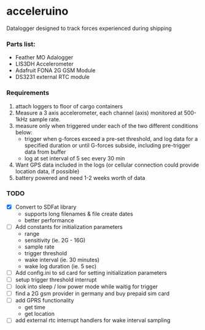 # acceleruino
Datalogger designed to track forces experienced during shipping

### Parts list:

+ Feather MO Adalogger
+ LIS3DH Accelerometer
+ Adafruit FONA 2G GSM Module
+ DS3231 external RTC module

### Requirements

1. attach loggers to floor of cargo containers
2. Measure a 3 axis accelerometer, each channel (axis) monitored at 500-1kHz sample rate.
3. measure only when triggered under each of the two different conditions below:
   + trigger when g-forces exceed a pre-set threshold, and log data for a specified duration or until G-forces subside, including pre-trigger data from buffer
   + log at set interval of 5 sec every 30 min
4. Want GPS data included in the logs (or cellular connection could provide location data, if possible)
5. battery powered and need 1-2 weeks worth of data

### TODO

+ [x] Convert to SDFat library
  + supports long filenames & file create dates
  + better performance
+ [ ] Add constants for initialization parameters
  + range
  + sensitivity (ie. 2G - 16G)
  + sample rate
  + trigger threshold
  + wake interval (ie. 30 minutes)
  + wake log duration (ie. 5 sec)
+ [ ] Add config.ini to sd card for setting initialization parameters
+ [ ] setup trigger threshold interrupt
+ [ ] look into sleep / low power mode while waitig for trigger
+ [ ] find a 2G gsm provider in germany and buy prepaid sim card
+ [ ] add GPRS functionality
   + get time
   + get location
+ [ ] add external rtc interrupt handlers for wake interval sampling
